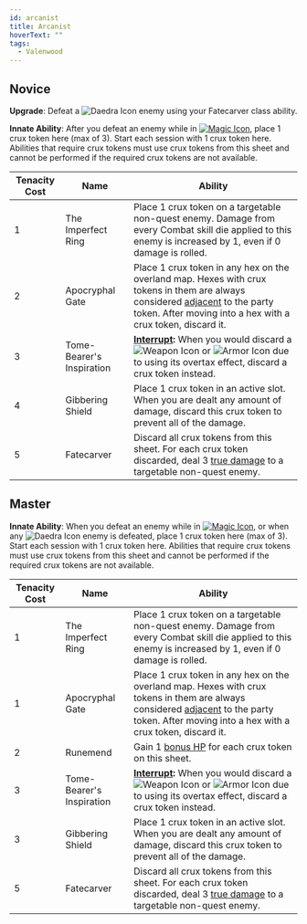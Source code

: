 ```yaml
---
id: arcanist
title: Arcanist
hoverText: ""
tags:
  - Valenwood
---
```


## Novice

**Upgrade**: Defeat a <img src="/icons/daedra.svg" alt="Daedra Icon" class="icon-svg" /> enemy using your Fatecarver class ability.

**Innate Ability**: After you defeat an enemy while in [<img src="/icons/magic.svg" alt="Magic Icon" class="icon-svg" />](/docs/all/battle-forms/magic), place 1 crux token here (max of 3). Start each session with 1 crux token here. Abilities that require crux tokens must use crux tokens from this sheet and cannot be performed if the required crux tokens are not available.   

| Tenacity Cost | Name | Ability |
|-----------|-------|-------|
| 1 | The Imperfect Ring | Place 1 crux token on a targetable non-quest enemy. Damage from every Combat skill die applied to this enemy is increased by 1, even if 0 damage is rolled. |
| 2 | Apocryphal Gate | Place 1 crux token in any hex on the overland map. Hexes with crux tokens in them are always considered [adjacent](/docs/all/glossary/adjacent) to the party token. After moving into a hex with a crux token, discard it. |
| 3 | Tome-Bearer's Inspiration | **[Interrupt](/docs/all/glossary/interrupt):** When you would discard a <img src="/icons/weapon.svg" alt="Weapon Icon" class="icon-svg" /> or <img src="/icons/armor.svg" alt="Armor Icon" class="icon-svg" /> due to using its overtax effect, discard a crux token instead. |
| 4 | Gibbering Shield | Place 1 crux token in an active slot. When you are dealt any amount of damage, discard this crux token to prevent all of the damage. |
| 5 | Fatecarver | Discard all crux tokens from this sheet. For each crux token discarded, deal 3 [true damage](/docs/all/glossary/true-damage) to a targetable non-quest enemy. |

## Master

**Innate Ability**: When you defeat an enemy while in [<img src="/icons/magic.svg" alt="Magic Icon" class="icon-svg" />](/docs/all/battle-forms/magic), or when any <img src="/icons/daedra.svg" alt="Daedra Icon" class="icon-svg" /> enemy is defeated, place 1 crux token here (max of 3). Start each session with 1 crux token here. Abilities that require crux tokens must use crux tokens from this sheet and cannot be performed if the required crux tokens are not available.   

 
 | Tenacity Cost | Name | Ability |
|-----------|-------|-------|
| 1 | The Imperfect Ring | Place 1 crux token on a targetable non-quest enemy. Damage from every Combat skill die applied to this enemy is increased by 1, even if 0 damage is rolled. |
| 1 | Apocryphal Gate | Place 1 crux token in any hex on the overland map. Hexes with crux tokens in them are always considered [adjacent](/docs/all/glossary/adjacent) to the party token. After moving into a hex with a crux token, discard it. |
| 2 | Runemend | Gain 1 [bonus HP](/docs/all/glossary/bonus-hp) for each crux token on this sheet.  |
| 3 | Tome-Bearer's Inspiration | **[Interrupt](/docs/all/glossary/interrupt):** When you would discard a <img src="/icons/weapon.svg" alt="Weapon Icon" class="icon-svg" /> or <img src="/icons/armor.svg" alt="Armor Icon" class="icon-svg" /> due to using its overtax effect, discard a crux token instead. |
| 3 | Gibbering Shield | Place 1 crux token in an active slot. When you are dealt any amount of damage, discard this crux token to prevent all of the damage. |
| 5 | Fatecarver | Discard all crux tokens from this sheet. For each crux token discarded, deal 3 [true damage](/docs/all/glossary/true-damage) to a targetable non-quest enemy. |
